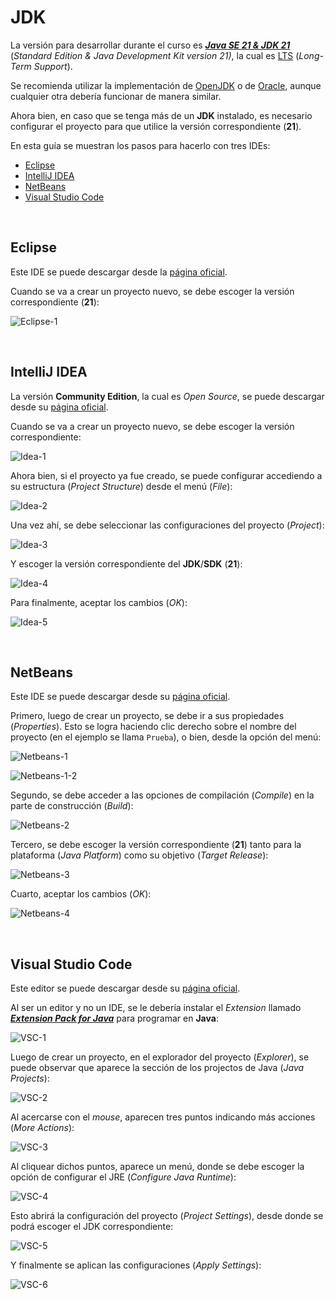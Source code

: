 # JDK

La versión para desarrollar durante el curso es [**_Java SE 21 & JDK 21_**](https://docs.oracle.com/en/java/javase/21/docs/api/index.html) (_Standard Edition & Java Development Kit version 21)_, la cual es [LTS](<https://en.wikipedia.org/wiki/Java_version_history#Java_SE_21_(LTS)>) (_Long-Term Support_).

Se recomienda utilizar la implementación de [OpenJDK](https://jdk.java.net/java-se-ri/21) o de [Oracle](https://www.oracle.com/java/technologies/downloads/#java21), aunque cualquier otra debería funcionar de manera similar.

Ahora bien, en caso que se tenga más de un **JDK** instalado, es necesario configurar el proyecto para que utilice la versión correspondiente (**21**).

En esta guía se muestran los pasos para hacerlo con tres IDEs:

- [Eclipse](#eclipse)
- [IntelliJ IDEA](#intellij-idea)
- [NetBeans](#netbeans)
- [Visual Studio Code](#visual-studio-code)

<br />

## Eclipse

Este IDE se puede descargar desde la [página oficial](https://eclipseide.org).

Cuando se va a crear un proyecto nuevo, se debe escoger la versión correspondiente (**21**):

![Eclipse-1](img/ec-1.png)

<br />

## IntelliJ IDEA

La versión **Community Edition**, la cual es _Open Source_, se puede descargar desde su [página oficial](https://www.jetbrains.com/idea/download/).

Cuando se va a crear un proyecto nuevo, se debe escoger la versión correspondiente:

![Idea-1](img/idea-1.png)

Ahora bien, si el proyecto ya fue creado, se puede configurar accediendo a su estructura (_Project Structure_) desde el menú (_File_):

![Idea-2](img/idea-2.png)

Una vez ahí, se debe seleccionar las configuraciones del proyecto (_Project_):

![Idea-3](img/idea-3.png)

Y escoger la versión correspondiente del **JDK**/**SDK** (**21**):

![Idea-4](img/idea-4.png)

Para finalmente, aceptar los cambios (_OK_):

![Idea-5](img/idea-5.png)

<br />

## NetBeans

Este IDE se puede descargar desde su [página oficial](https://netbeans.apache.org/front/main/index.html).

Primero, luego de crear un proyecto, se debe ir a sus propiedades (_Properties_). Esto se logra haciendo clic derecho sobre el nombre del proyecto (en el ejemplo se llama `Prueba`), o bien, desde la opción del menú:

![Netbeans-1](img/nb-1.png)

![Netbeans-1-2](img/nb-1-2.png)

Segundo, se debe acceder a las opciones de compilación (_Compile_) en la parte de construcción (_Build_):

![Netbeans-2](img/nb-2.png)

Tercero, se debe escoger la versión correspondiente (**21**) tanto para la plataforma (_Java Platform_) como su objetivo (_Target Release_):

![Netbeans-3](img/nb-3.png)

Cuarto, aceptar los cambios (_OK_):

![Netbeans-4](img/nb-4.png)

<br />

## Visual Studio Code

Este editor se puede descargar desde su [página oficial](https://code.visualstudio.com).

Al ser un editor y no un IDE, se le debería instalar el _Extension_ llamado [**_Extension Pack for Java_**](https://marketplace.visualstudio.com/items?itemName=vscjava.vscode-java-pack) para programar en **Java**:

![VSC-1](img/vsc-1.png)

Luego de crear un proyecto, en el explorador del proyecto (_Explorer_), se puede observar que aparece la sección de los projectos de Java (_Java Projects_):

![VSC-2](img/vsc-2.png)

Al acercarse con el _mouse_, aparecen tres puntos indicando más acciones (_More Actions_):

![VSC-3](img/vsc-3.png)

Al cliquear dichos puntos, aparece un menú, donde se debe escoger la opción de configurar el JRE (_Configure Java Runtime_):

![VSC-4](img/vsc-4.png)

Esto abrirá la configuración del proyecto (_Project Settings_), desde donde se podrá escoger el JDK correspondiente:

![VSC-5](img/vsc-5.png)

Y finalmente se aplican las configuraciones (_Apply Settings_):

![VSC-6](img/vsc-6.png)
